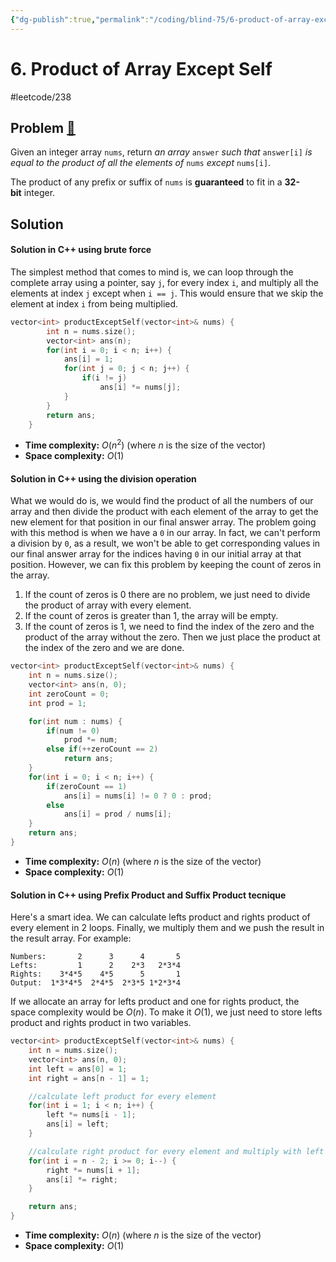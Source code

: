 ```yaml
---
{"dg-publish":true,"permalink":"/coding/blind-75/6-product-of-array-except-self/","created":"2023-08-09T23:31:47.919+02:00","updated":"2023-09-19T17:25:20.616+02:00"}
---
```


# 6. Product of Array Except Self
#leetcode/238
## Problem [🔗](https://leetcode.com/problems/product-of-array-except-self)
Given an integer array `nums`, return _an array_ `answer` _such that_ `answer[i]` _is equal to the product of all the elements of_ `nums` _except_ `nums[i]`.

The product of any prefix or suffix of `nums` is **guaranteed** to fit in a **32-bit** integer.

## Solution
#### Solution in C++ using brute force
The simplest method that comes to mind is, we can loop through the complete array using a pointer, say `j`, for every index `i`, and multiply all the elements at index `j` except when `i == j`. This would ensure that we skip the element at index `i` from being multiplied.

```cpp
vector<int> productExceptSelf(vector<int>& nums) {
        int n = nums.size();
        vector<int> ans(n);
        for(int i = 0; i < n; i++) {
            ans[i] = 1;
            for(int j = 0; j < n; j++) {
                if(i != j)
                    ans[i] *= nums[j];
            }
        }
        return ans;
    }
```
- **Time complexity:** $O(n^2)$ (where _n_ is the size of the vector)
- **Space complexity:** $O(1)$

#### Solution in C++ using the division operation
What we would do is, we would find the product of all the numbers of our array and then divide the product with each element of the array to get the new element for that position in our final answer array. The problem going with this method is when we have a `0` in our array. In fact, we can't perform a division by `0`, as a result, we won't be able to get corresponding values in our final answer array for the indices having `0` in our initial array at that position.
However, we can fix this problem by keeping the count of zeros in the array.
1. If the count of zeros is 0 there are no problem, we just need to divide the product of array with every element.
2. If the count of zeros is greater than 1, the array will be empty.  
3. If the count of zeros is 1, we need to find the index of the zero and the product of the array without the zero. Then we just place the product at the index of the zero and we are done.

```cpp
vector<int> productExceptSelf(vector<int>& nums) {
	int n = nums.size();
	vector<int> ans(n, 0);
	int zeroCount = 0;
	int prod = 1;

	for(int num : nums) {
		if(num != 0)
			prod *= num;
		else if(++zeroCount == 2)
			return ans; 
	}
	for(int i = 0; i < n; i++) {
		if(zeroCount == 1)
			ans[i] = nums[i] != 0 ? 0 : prod;
		else
			ans[i] = prod / nums[i];
	}
	return ans;
}
```
- **Time complexity:** $O(n)$ (where _n_ is the size of the vector)
- **Space complexity:** $O(1)$

#### Solution in C++ using Prefix Product and Suffix Product tecnique
Here's a smart idea. We can calculate lefts product and rights product of every element in 2 loops. Finally, we multiply them and we push the result in the result array. For example:

```
Numbers:       2      3      4       5
Lefts:         1      2    2*3   2*3*4
Rights:    3*4*5    4*5      5       1
Output:  1*3*4*5  2*4*5  2*3*5 1*2*3*4
```

If we allocate an array for lefts product and one for rights product, the space complexity would be $O(n)$. To make it $O(1)$, we just need to store lefts product and rights product in two variables.

```cpp
vector<int> productExceptSelf(vector<int>& nums) {
	int n = nums.size();
	vector<int> ans(n, 0);
	int left = ans[0] = 1;
	int right = ans[n - 1] = 1;

	//calculate left product for every element
	for(int i = 1; i < n; i++) {
		left *= nums[i - 1];
		ans[i] = left;
	}

	//calculate right product for every element and multiply with left product
	for(int i = n - 2; i >= 0; i--) {
		right *= nums[i + 1];
		ans[i] *= right;
	}

	return ans;
}
```
- **Time complexity:** $O(n)$ (where _n_ is the size of the vector)
- **Space complexity:** $O(1)$